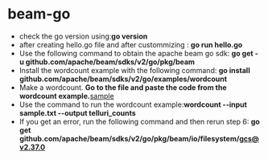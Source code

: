 # beam-go
* check the go version using:**go version**
* after creating hello.go file and after custommizing : **go run hello.go** 
* Use the following command to obtain the apache beam go sdk: **go get -u github.com/apache/beam/sdks/v2/go/pkg/beam**
* Install the wordcount example with the following command: **go install github.com/apache/beam/sdks/v2/go/examples/wordcount**
* Make a wordcount. **Go to the file and paste the code from the wordcount example.**[sample](http://github.com/apache/beam/sdks/v2/go/examples/wordcount)
* Use the command to run the wordcount example:**wordcount --input sample.txt --output telluri_counts**
* If you get an error, run the following command and then rerun step 6: **go get github.com/apache/beam/sdks/v2/go/pkg/beam/io/filesystem/gcs@v2.37.0**
